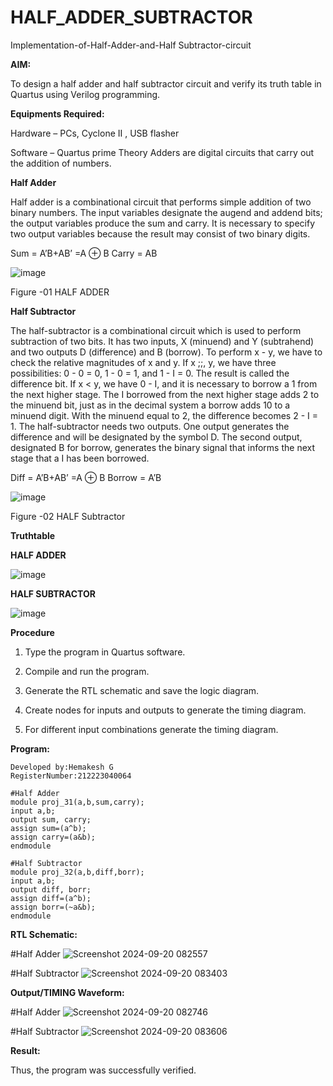 # HALF_ADDER_SUBTRACTOR

Implementation-of-Half-Adder-and-Half Subtractor-circuit

**AIM:**

To design a half adder and half subtractor circuit and verify its truth table in Quartus using Verilog programming.

**Equipments Required:**

Hardware – PCs, Cyclone II , USB flasher 

Software – Quartus prime Theory Adders are digital circuits that carry out the addition of numbers.

**Half Adder**

Half adder is a combinational circuit that performs simple addition of two binary numbers. The input variables designate the augend and addend bits; the output variables produce the sum and carry. It is necessary to specify two output variables because the result may consist of two binary digits.

Sum = A’B+AB’ =A ⊕ B Carry = AB

![image](https://github.com/naavaneetha/HALF_ADDER_SUBTRACTOR/assets/154305477/bd4a0b2c-cdbc-4184-ab08-81578f121e1f)

Figure -01 HALF ADDER

**Half Subtractor**

The half-subtractor is a combinational circuit which is used to perform subtraction of two bits. It has two inputs, X (minuend) and Y (subtrahend) and two outputs D (difference) and B (borrow). To perform x - y, we have to check the relative magnitudes of x and y. If x ;;, y, we have three possibilities: 0 - 0 = 0, 1 - 0 = 1, and 1 - I = 0. The result is called the difference bit. If x < y, we have 0 - I, and it is necessary to borrow a 1 from the next higher stage. The I borrowed from the next higher stage adds 2 to the minuend bit, just as in the decimal system a borrow adds 10 to a minuend digit. With the minuend equal to 2, the difference becomes 2 - I = 1. The half-subtractor needs two outputs. One output generates the difference and will be designated by the symbol D. The second output, designated B for borrow, generates the binary signal that informs the next stage that a I has been borrowed. 

Diff = A’B+AB’ =A ⊕ B
Borrow = A’B

 ![image](https://github.com/naavaneetha/HALF_ADDER_SUBTRACTOR/assets/154305477/d76b099c-513f-4e7c-843a-e2fd028a531a)

Figure -02 HALF Subtractor


**Truthtable**

**HALF ADDER**

![image](https://github.com/user-attachments/assets/241a5888-c899-4a31-af02-a4aee8e44484)

**HALF SUBTRACTOR**

![image](https://github.com/user-attachments/assets/edb13281-d8bc-47b6-bf14-b9e6a5b32247)

**Procedure**

1.	Type the program in Quartus software.

2.	Compile and run the program.

3.	Generate the RTL schematic and save the logic diagram.

4.	Create nodes for inputs and outputs to generate the timing diagram.

5.	For different input combinations generate the timing diagram.


**Program:**
```
Developed by:Hemakesh G 
RegisterNumber:212223040064
```
```
#Half Adder
module proj_31(a,b,sum,carry);
input a,b;
output sum, carry;
assign sum=(a^b);
assign carry=(a&b);
endmodule

#Half Subtractor
module proj_32(a,b,diff,borr);
input a,b;
output diff, borr;
assign diff=(a^b);
assign borr=(~a&b);
endmodule
```

**RTL Schematic:**

#Half Adder
![Screenshot 2024-09-20 082557](https://github.com/user-attachments/assets/7b03f8e6-1964-466d-ac10-0f5e8e36b466)

#Half Subtractor
![Screenshot 2024-09-20 083403](https://github.com/user-attachments/assets/968b3083-aa5d-4ee6-9b16-15940b30db25)


**Output/TIMING Waveform:**

#Half Adder
![Screenshot 2024-09-20 082746](https://github.com/user-attachments/assets/aac49ded-5952-465d-bf7e-c53d58ba13e7)

#Half Subtractor
![Screenshot 2024-09-20 083606](https://github.com/user-attachments/assets/394e1562-19f4-4f0a-8e50-e262272063ff)


**Result:**

Thus, the program was successfully verified.
